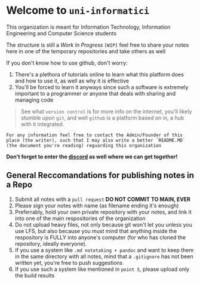 # Welcome to `uni-informatici`

This organization is meant for Information Technology, Information Engineering and Computer Science students

The structure is still a _Work In Progress_ `[WIP]` feel free to share your notes here in one of the temporary repositories and take others as well

If you don't know how to use github, don't worry:
1. There's a plethora of tutorials online to learn what this platform does and how to use it, as well as why it is effective
2. You'll be forced to learn it anyways since such a software is extremely important to a programmer or anyone that deals with sharing and managing code

> See what `version control` is for more info on the internet, you'll likely stumble upon `git`, and well `github` is a platform based on in, a hub with it integrated.


    For any information feel free to contact the Admin/Founder of this place (the writer), such that I may also write a better `README.MD` (the document you're reading) reguarding this organization

**Don't forget to enter the [discord](https://discord.gg/3Kf5K3t4) as well where we can get together!**


## General Reccomandations for publishing notes in a Repo
1. Submit all notes with a `pull request` **DO NOT COMMIT TO MAIN, EVER**
2. Please sign your notes with name (as filename ending it's enough)
3. Preferrably, hold your own private repository with your notes, and link it into one of the main respositories of the organization
4. Do not upload heavy files, not only because git won't let you unless you use LFS, but also because you must mind that anything inside the respository is FULLY into anyone's computer (for who has cloned the repository, ideally everyone). 
5. If you use a system like `.md notetaking + pandoc` and want to keep them in the same directory with all notes, mind that a `.gitignore` has not been written yet, you're free to push suggestions
6. If you use such a system like mentioned in `point 5`, please upload only the build results

